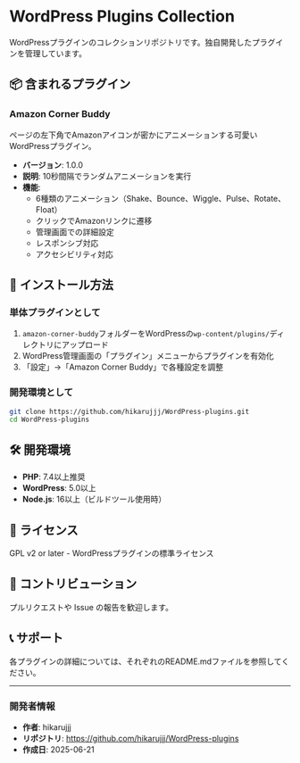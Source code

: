 # WordPress Plugins Collection

WordPressプラグインのコレクションリポジトリです。独自開発したプラグインを管理しています。

## 📦 含まれるプラグイン

### Amazon Corner Buddy
ページの左下角でAmazonアイコンが密かにアニメーションする可愛いWordPressプラグイン。

- **バージョン**: 1.0.0
- **説明**: 10秒間隔でランダムアニメーションを実行
- **機能**: 
  - 6種類のアニメーション（Shake、Bounce、Wiggle、Pulse、Rotate、Float）
  - クリックでAmazonリンクに遷移
  - 管理画面での詳細設定
  - レスポンシブ対応
  - アクセシビリティ対応

## 🚀 インストール方法

### 単体プラグインとして
1. `amazon-corner-buddy`フォルダーをWordPressの`wp-content/plugins/`ディレクトリにアップロード
2. WordPress管理画面の「プラグイン」メニューからプラグインを有効化
3. 「設定」→「Amazon Corner Buddy」で各種設定を調整

### 開発環境として
```bash
git clone https://github.com/hikarujjj/WordPress-plugins.git
cd WordPress-plugins
```

## 🛠️ 開発環境

- **PHP**: 7.4以上推奨
- **WordPress**: 5.0以上
- **Node.js**: 16以上（ビルドツール使用時）

## 📄 ライセンス

GPL v2 or later - WordPressプラグインの標準ライセンス

## 🤝 コントリビューション

プルリクエストや Issue の報告を歓迎します。

## 📞 サポート

各プラグインの詳細については、それぞれのREADME.mdファイルを参照してください。

---

### 開発者情報
- **作者**: hikarujjj
- **リポジトリ**: https://github.com/hikarujjj/WordPress-plugins
- **作成日**: 2025-06-21
